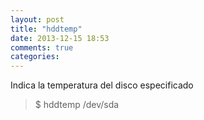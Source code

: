 ```yaml
---
layout: post
title: "hddtemp"
date: 2013-12-15 18:53
comments: true
categories: 
---
```

Indica la temperatura del disco especificado

>$ hddtemp /dev/sda 

